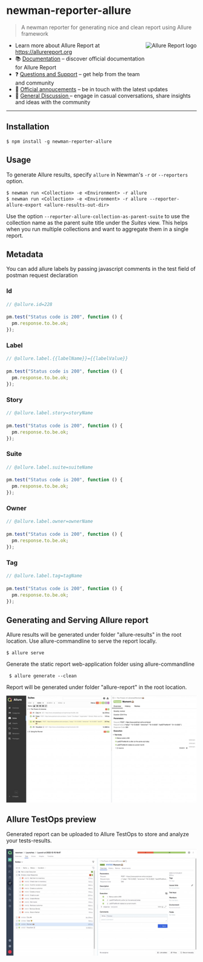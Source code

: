 # newman-reporter-allure

> A newman reporter for generating nice and clean report using Allure framework

<img src="https://allurereport.org/public/img/allure-report.svg" height="85px" alt="Allure Report logo" align="right" />

- Learn more about Allure Report at https://allurereport.org
- 📚 [Documentation](https://allurereport.org/docs/) – discover official documentation for Allure Report
- ❓ [Questions and Support](https://github.com/orgs/allure-framework/discussions/categories/questions-support) – get help from the team and community
- 📢 [Official annoucements](https://github.com/orgs/allure-framework/discussions/categories/announcements) – be in touch with the latest updates
- 💬 [General Discussion ](https://github.com/orgs/allure-framework/discussions/categories/general-discussion) – engage in casual conversations, share insights and ideas with the community

---

## Installation

```console
$ npm install -g newman-reporter-allure
```

## Usage

To generate Allure results, specify `allure` in Newman's `-r` or `--reporters` option.

```console
$ newman run <Collection> -e <Environment> -r allure
$ newman run <Collection> -e <Environment> -r allure --reporter-allure-export <allure-results-out-dir>
```

Use the option `--reporter-allure-collection-as-parent-suite` to use the collection name as the parent suite title under the _Suites_ view. This helps when you run multiple collections and want to aggregate them in a single report.

## Metadata

You can add allure labels by passing javascript comments in the test field of postman request declaration

### Id

```javascript
// @allure.id=228

pm.test("Status code is 200", function () {
  pm.response.to.be.ok;
});
```

### Label

```javascript
// @allure.label.{{labelName}}={{labelValue}}

pm.test("Status code is 200", function () {
  pm.response.to.be.ok;
});
```

### Story

```javascript
// @allure.label.story=storyName

pm.test("Status code is 200", function () {
  pm.response.to.be.ok;
});
```

### Suite

```javascript
// @allure.label.suite=suiteName

pm.test("Status code is 200", function () {
  pm.response.to.be.ok;
});
```

### Owner

```javascript
// @allure.label.owner=ownerName

pm.test("Status code is 200", function () {
  pm.response.to.be.ok;
});
```

### Tag

```javascript
// @allure.label.tag=tagName

pm.test("Status code is 200", function () {
  pm.response.to.be.ok;
});
```

## Generating and Serving Allure report

Allure results will be generated under folder "allure-results" in the root location.
Use allure-commandline to serve the report locally.

```console
$ allure serve
```

Generate the static report web-application folder using allure-commandline

```console
 $ allure generate --clean
```

Report will be generated under folder "allure-report" in the root location.

![Report-screenshot](./report-preview.jpg)

## Allure TestOps preview

Generated report can be uploaded to Allure TestOps to store and analyze your tests-results.

![TestOps-screenshot](./testops-preview.jpg)
